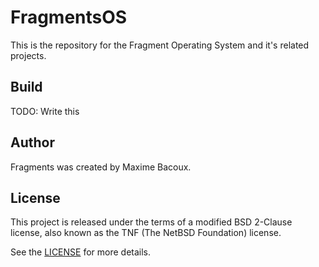 # FragmentsOS

This is the repository for the Fragment Operating System and it's related projects.

## Build

TODO: Write this

## Author

Fragments was created by Maxime Bacoux.

## License

This project is released under the terms of a modified BSD 2-Clause license, also known as
the TNF (The NetBSD Foundation) license.

See the [LICENSE](/LICENSE) for more details.
